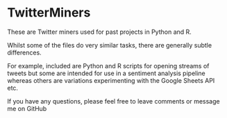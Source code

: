 # TwitterMiners
These are Twitter miners used for past projects in Python and R.

Whilst some of the files do very similar tasks, there are generally subtle differences.

For example, included are Python and R scripts for opening streams of tweets but some
are intended for use in a sentiment analysis pipeline whereas others are variations experimenting
with the Google Sheets API etc.

If you have any questions, please feel free to leave comments or message me on GitHub
